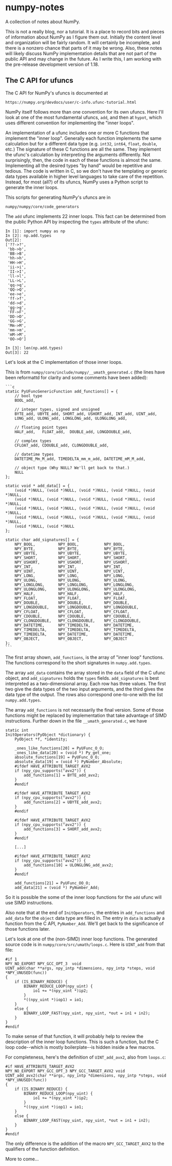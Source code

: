 numpy-notes
===========

A collection of notes about NumPy.

This is not a really blog, nor a tutorial.  It is a place to record bits and
pieces of information about NumPy as I figure them out.  Initially the content
level and organization will be fairly random.  It will certainly be incomplete,
and there is a nonzero chance that parts of it may be wrong.  Also, these notes
will likely discuss NumPy implementation details that are not part of the
public API and may change in the future.  As I write this, I am working with
the pre-release development version of 1.18.

The C API for ufuncs
--------------------

The C API for NumPy's ufuncs is documented at

    https://numpy.org/devdocs/user/c-info.ufunc-tutorial.html

NumPy itself follows more than one convention for its own ufuncs.  Here I'll
look at one of the most fundamental ufuncs, `add`, and then at `hypot`, which
uses different convention for implementing the "inner loops".

An implementation of a ufunc includes one or more C functions that implement
the "inner loop".  Generally each function implements the same calculation but
for a different data type (e.g. `int32`, `int64`, `float`, `double`, etc.)  The
signature of these C functions are all the same.  They implement the ufunc's
calculation by interpreting the arguments differently.  Not surprisingly, then,
the code in each of these functions is almost the same.  Implementing all the
desired types "by hand" would be repetitive and tedious.  The code is written
in C, so we don't have the templating or generic data types available in higher
level languages to take care of the repetition.  Instead, for most (all?) of
its ufuncs, NumPy uses a Python script to generate the inner loops.

This scripts for generating NumPy's ufuncs are in

    numpy/numpy/core/code_generators

The `add` ufunc implements 22 inner loops.  This fact can be determined from
the public Python API by inspecting the `types` attribute of the ufunc:

    In [1]: import numpy as np
    In [2]: np.add.types
    Out[2]:
    ['??->?',
     'bb->b',
     'BB->B',
     'hh->h',
     'HH->H',
     'ii->i',
     'II->I',
     'll->l',
     'LL->L',
     'qq->q',
     'QQ->Q',
     'ee->e',
     'ff->f',
     'dd->d',
     'gg->g',
     'FF->F',
     'DD->D',
     'GG->G',
     'Mm->M',
     'mm->m',
     'mM->M',
     'OO->O']

    In [3]: len(np.add.types)
    Out[3]: 22

Let's look at the C implementation of those inner loops.

This is from `numpy/core/include/numpy/__umath_generated.c` (the lines have
been reformattd for clarity and some comments have been added):

    ```c
    static PyUFuncGenericFunction add_functions[] = {
        // bool type
        BOOL_add,

        // integer types, signed and unsigned
        BYTE_add, UBYTE_add, SHORT_add, USHORT_add, INT_add, UINT_add,
        LONG_add, ULONG_add, LONGLONG_add, ULONGLONG_add,

        // floating point types
        HALF_add,   FLOAT_add,  DOUBLE_add, LONGDOUBLE_add,

        // complex types
        CFLOAT_add, CDOUBLE_add, CLONGDOUBLE_add,

        // datetime types
        DATETIME_Mm_M_add, TIMEDELTA_mm_m_add, DATETIME_mM_M_add,

        // object type (Why NULL? We'll get back to that.)
        NULL
    };

    static void * add_data[] = {
        (void *)NULL, (void *)NULL, (void *)NULL, (void *)NULL, (void *)NULL,
        (void *)NULL, (void *)NULL, (void *)NULL, (void *)NULL, (void *)NULL,
        (void *)NULL, (void *)NULL, (void *)NULL, (void *)NULL, (void *)NULL,
        (void *)NULL, (void *)NULL, (void *)NULL, (void *)NULL, (void *)NULL,
        (void *)NULL, (void *)NULL
    };

    static char add_signatures[] = {
        NPY_BOOL,          NPY_BOOL,           NPY_BOOL,
        NPY_BYTE,          NPY_BYTE,           NPY_BYTE,
        NPY_UBYTE,         NPY_UBYTE,          NPY_UBYTE,
        NPY_SHORT,         NPY_SHORT,          NPY_SHORT,
        NPY_USHORT,        NPY_USHORT,         NPY_USHORT,
        NPY_INT,           NPY_INT,            NPY_INT,
        NPY_UINT,          NPY_UINT,           NPY_UINT,
        NPY_LONG,          NPY_LONG,           NPY_LONG,
        NPY_ULONG,         NPY_ULONG,          NPY_ULONG,
        NPY_LONGLONG,      NPY_LONGLONG,       NPY_LONGLONG,
        NPY_ULONGLONG,     NPY_ULONGLONG,      NPY_ULONGLONG,
        NPY_HALF,          NPY_HALF,           NPY_HALF,
        NPY_FLOAT,         NPY_FLOAT,          NPY_FLOAT,
        NPY_DOUBLE,        NPY_DOUBLE,         NPY_DOUBLE,
        NPY_LONGDOUBLE,    NPY_LONGDOUBLE,     NPY_LONGDOUBLE,
        NPY_CFLOAT,        NPY_CFLOAT,         NPY_CFLOAT,
        NPY_CDOUBLE,       NPY_CDOUBLE,        NPY_CDOUBLE,
        NPY_CLONGDOUBLE,   NPY_CLONGDOUBLE,    NPY_CLONGDOUBLE,
        NPY_DATETIME,      NPY_TIMEDELTA,      NPY_DATETIME,
        NPY_TIMEDELTA,     NPY_TIMEDELTA,      NPY_TIMEDELTA,
        NPY_TIMEDELTA,     NPY_DATETIME,       NPY_DATETIME,
        NPY_OBJECT,        NPY_OBJECT,         NPY_OBJECT
    };
    ```

The first array shown, `add_functions`, is the array of "inner loop" functions.
The functions correspond to the short signatures in `numpy.add.types`.

The array `add_data` contains the array stored in the `data` field of the C
ufunc object, and `add_signatures` holds the `types` fields.  `add_signatures`
is best interpreted as a two-dimensional array.  Each row has three values.
The first two give the data types of the two input arguments, and the third
gives the data type of the output.  The rows also correspond one-to-one with
the list `numpy.add.types`.

The array `add_functions` is not necessarily the final version.  Some of those
functions might be replaced by implementation that take advantage of SIMD
instructions.  Further down in the file `__umath_generated.c`, we have

    static int
    InitOperators(PyObject *dictionary) {
        PyObject *f, *identity;
        
        _ones_like_functions[20] = PyUFunc_O_O;
        _ones_like_data[20] = (void *) Py_get_one;
        absolute_functions[19] = PyUFunc_O_O;
        absolute_data[19] = (void *) PyNumber_Absolute;
        #ifdef HAVE_ATTRIBUTE_TARGET_AVX2
        if (npy_cpu_supports("avx2")) {
            add_functions[1] = BYTE_add_avx2;
        }
        #endif
        
        #ifdef HAVE_ATTRIBUTE_TARGET_AVX2
        if (npy_cpu_supports("avx2")) {
            add_functions[2] = UBYTE_add_avx2;
        }
        #endif
        
        #ifdef HAVE_ATTRIBUTE_TARGET_AVX2
        if (npy_cpu_supports("avx2")) {
            add_functions[3] = SHORT_add_avx2;
        }
        #endif
        
        [...]
        
        #ifdef HAVE_ATTRIBUTE_TARGET_AVX2
        if (npy_cpu_supports("avx2")) {
            add_functions[10] = ULONGLONG_add_avx2;
        }
        #endif
        
        add_functions[21] = PyUFunc_OO_O;
        add_data[21] = (void *) PyNumber_Add;

So it is possible the some of the inner loop functions for the `add` ufunc
will use SIMD instructions.

Also note that at the end of `InitOperators`, the entries in `add_functions`
and `add_data` for the `object` data type are filled in.  The entry in `data`
is actually a function from the C API, `PyNumber_Add`.  We'll get back to
the significance of those functions later.

Let's look at one of the (non-SIMD) inner loop functions.  The generated
source code is in `numpy/core/src/umath/loops.c`.  Here is `UINT_add` from
that file:

    #if 1
    NPY_NO_EXPORT NPY_GCC_OPT_3  void
    UINT_add(char **args, npy_intp *dimensions, npy_intp *steps, void *NPY_UNUSED(func))
    {
        if (IS_BINARY_REDUCE) {
            BINARY_REDUCE_LOOP(npy_uint) {
                io1 += *(npy_uint *)ip2;
            }
            *((npy_uint *)iop1) = io1;
        }
        else {
            BINARY_LOOP_FAST(npy_uint, npy_uint, *out = in1 + in2);
        }
    }
    #endif

To make sense of that function, it will probably help to review the description
of the inner loop functions.  This is such a function, but the C loop code--which
is mostly boilerplate--is hidden inside a few macros.

For completeness, here's the definition of `UINT_add_avx2`, also from `loops.c`:

    #if HAVE_ATTRIBUTE_TARGET_AVX2
    NPY_NO_EXPORT NPY_GCC_OPT_3 NPY_GCC_TARGET_AVX2 void
    UINT_add_avx2(char **args, npy_intp *dimensions, npy_intp *steps, void *NPY_UNUSED(func))
    {
        if (IS_BINARY_REDUCE) {
            BINARY_REDUCE_LOOP(npy_uint) {
                io1 += *(npy_uint *)ip2;
            }
            *((npy_uint *)iop1) = io1;
        }
        else {
            BINARY_LOOP_FAST(npy_uint, npy_uint, *out = in1 + in2);
        }
    }
    #endif

The only difference is the addition of the macro `NPY_GCC_TARGET_AVX2`
to the qualifiers of the function definition.

More to come...
